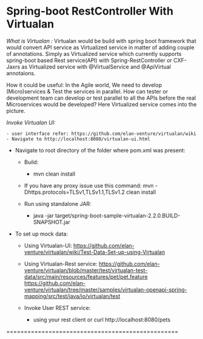 
Spring-boot RestController With Virtualan
==========================================

*What is Virtualan :*
Virtualan would be build with spring boot framework that would convert API service as Virtualized service in matter of adding couple of annotations. Simply as Virtualized service which currently supports spring-boot based Rest service(API) with Spring-RestController or CXF-Jaxrs as Virtualized service with @VirtualService and @ApiVirtual annotaions.

How it could be useful: In the Agile world, We need to develop (Micro)services & Test the services in parallel. How can tester or development team can develop or test parallel to all the APIs before the real Microservices would be developed? Here Virtualized service comes into the picture.


*Invoke Virtualan UI:* 
	
	- user interface refer: https://github.com/elan-venture/virtualan/wiki 	
	- Navigate to http://localhost:8080/virtualan-ui.html 
	

- Navigate to root directory of the folder where pom.xml was present:

	- Build:
      - mvn clean install  
	 
	 - If you have any proxy issue use this command:  mvn 		-Dhttps.protocols=TLSv1,TLSv1.1,TLSv1.2 clean install 
                  
	- Run using standalone JAR:
		
		- java -jar target/spring-boot-sample-virtualan-2.2.0.BUILD-SNAPSHOT.jar 

- To set up mock data:

	- Using Virtualan-UI:
	https://github.com/elan-venture/virtualan/wiki/Test-Data-Set-up-using-Virtualan
 
	- Using Virtualan-Rest service:
	https://github.com/elan-venture/virtualan/blob/master/test/virtualan-test-data/src/main/resources/features/pet/pet.feature
	  	https://github.com/elan-venture/virtualan/tree/master/samples/virtualan-openapi-spring-mapping/src/test/java/io/virtualan/test


	- Invoke User REST service:  
		- using your rest client or curl http://localhost:8080/pets

	
=================================================
